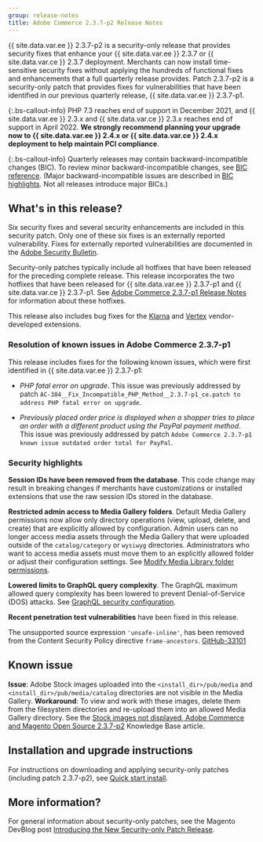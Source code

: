 ```yaml
---
group: release-notes
title: Adobe Commerce 2.3.7-p2 Release Notes
---
```


{{ site.data.var.ee }} 2.3.7-p2 is a security-only release that provides security fixes that enhance your {{ site.data.var.ee }} 2.3.7 or {{ site.data.var.ce }} 2.3.7 deployment. Merchants can now install time-sensitive security fixes without applying the hundreds of functional fixes and enhancements that a full quarterly release provides. Patch 2.3.7-p2 is a security-only patch that provides fixes for vulnerabilities that have been identified in our previous quarterly release, {{ site.data.var.ee }} 2.3.7-p1.

{:.bs-callout-info}
PHP 7.3 reaches end of support in December 2021, and {{ site.data.var.ee }} 2.3.x and {{ site.data.var.ce }} 2.3.x reaches end of support in April 2022. **We strongly recommend planning your upgrade now to {{ site.data.var.ee }} 2.4.x or {{ site.data.var.ce }} 2.4.x deployment to help maintain PCI compliance**.

{:.bs-callout-info}
Quarterly releases may contain backward-incompatible changes (BIC). To review minor backward-incompatible changes, see [BIC reference]({{page.baseurl}}/release-notes/backward-incompatible-changes/reference.html). (Major backward-incompatible issues are described in [BIC highlights]({{page.baseurl}}/release-notes/backward-incompatible-changes/index.html). Not all releases introduce major BICs.)

## What's in this release?

Six security fixes and several security enhancements are included in this security patch. Only one of these six fixes is an externally reported vulnerability. Fixes for externally reported vulnerabilities are documented in the [Adobe Security Bulletin](https://helpx.adobe.com/security/products/magento/apsb21-86.html).

Security-only patches typically include all hotfixes that have been released for the preceding complete release. This release incorporates the two hotfixes that have been released for {{ site.data.var.ee }} 2.3.7-p1 and {{ site.data.var.ce }} 2.3.7-p1. See [Adobe Commerce 2.3.7-p1 Release Notes]({{page.baseurl}}/release-notes/2-3-7-p1.html) for information about these hotfixes.

This release also includes bug fixes for the [Klarna](https://docs.magento.com/user-guide/v2.3/payment/klarna.html) and [Vertex](https://docs.magento.com/user-guide/v2.3/tax/vertex.html) vendor-developed extensions.

### Resolution of known issues in Adobe Commerce 2.3.7-p1

This release includes fixes for the following known issues, which were first identified in {{ site.data.var.ee }} 2.3.7-p1:

*  *PHP fatal error on upgrade*. This issue was previously addressed by patch `AC-384__Fix_Incompatible_PHP_Method__2.3.7-p1_ce.patch to address PHP fatal error on upgrade`.

*  *Previously placed order price is displayed when a shopper tries to place an order with a different product using the PayPal payment method*. This issue was previously addressed by patch `Adobe Commerce 2.3.7-p1 known issue outdated order total for PayPal`.

### Security highlights

**Session IDs have been removed from the database**. This code change may result in breaking changes if merchants have customizations or installed extensions that use the raw session IDs stored in the database. <!--- MC-40976-->

**Restricted admin access to Media Gallery folders**. Default Media Gallery permissions now allow only directory operations (view, upload, delete, and create) that are explicitly allowed by configuration. Admin users can no longer access media assets through the Media Gallery that were uploaded outside of the `catalog/category` or `wysiwyg` directories. Administrators who want to access media assets must move them to an explicitly allowed folder or adjust their configuration settings. See [Modify Media Library folder permissions]({{page.baseurl}}/ext-best-practices/tutorials/modify-image-library-permissions/). <!--- B2B-1897-->

**Lowered limits to GraphQL query complexity**. The GraphQL maximum allowed query complexity has been lowered to prevent Denial-of-Service (DOS) attacks. See [GraphQL security configuration]({{page.baseurl}}/graphql/security-configuration.html). <!--- PWA-1700-->

**Recent penetration test vulnerabilities** have been fixed in this release. <!--- MC-42431-->

The unsupported source expression `'unsafe-inline'`, has been removed from the Content Security Policy directive `frame-ancestors`. [GitHub-33101](https://github.com/magento/magento2/issues/33101) <!--- MC-42632-->

## Known issue

**Issue**: Adobe Stock images uploaded into the `<install_dir>/pub/media` and `<install_dir>/pub/media/catalog` directories are not visible in the Media Gallery. **Workaround**: To view and work with these images, delete them from the filesystem directories and re-upload them into an allowed Media Gallery directory. See the [Stock images not displayed, Adobe Commerce and Magento Open Source 2.3.7-p2](https://support.magento.com/hc/en-us/articles/4409491698189) Knowledge Base article.

## Installation and upgrade instructions

For instructions on downloading and applying security-only patches (including patch 2.3.7-p2), see [Quick start install]({{site.baseurl}}/guides/v2.4/install-gde/composer.html).

## More information?

For general information about security-only patches, see the Magento DevBlog post [Introducing the New Security-only Patch Release](https://community.magento.com/t5/Magento-DevBlog/Introducing-the-New-Security-only-Patch-Release/ba-p/141287).
